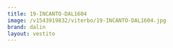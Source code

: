 ```yaml
---
title: 19-INCANTO-DAL1604
image: /v1543919832/viterbo/19-INCANTO-DAL1604.jpg
brand: dalin
layout: vestito
---
```

